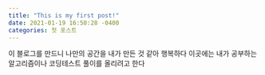 ```yaml
---
title: "This is my first post!"
date: 2021-01-19 16:50:28 -0400
categories: 첫 포스트 
---
```


이 블로그를 만드니 나만의 공간을 내가 만든 것 같아 행복하다
이곳에는 내가 공부하는 알고리즘이나 코딩테스트 풀이를 올리려고 한다
